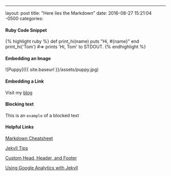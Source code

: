 ---
layout: post
title:  "Here lies the Markdown"
date:   2016-08-27 15:21:04 -0500
categories:
#### Ruby Code Snippet
{% highlight ruby %}
def print_hi(name)
  puts "Hi, #{name}"
end
print_hi('Tom')
#=> prints 'Hi, Tom' to STDOUT.
{% endhighlight %}

#### Embedding an Image 
![Puppy]({{ site.baseurl }}/assets/puppy.jpg)

#### Embedding a Link
Visit my [blog][blog-url]

#### Blocking text 
This is an `example` of a blocked text

#### Helpful Links
[Markdown Cheatsheet](https://github.com/adam-p/markdown-here/wiki/Markdown-Cheatsheet)

[Jekyll Tips](http://jekyll.tips/jekyll-cheat-sheet/)

[Custom Head, Header, and Footer](https://www.taniarascia.com/make-a-static-website-with-jekyll/)

[Using Google Analytics with Jekyll][jekyll-help]

[blog-url]:  https://wolfier.github.io/blog/
[jekyll-help]:	https://desiredpersona.com/google-analytics-jekyll/